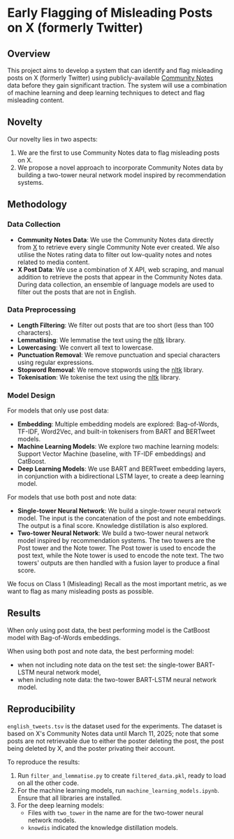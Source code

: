 # Early Flagging of Misleading Posts on X (formerly Twitter)

## Overview

This project aims to develop a system that can identify and flag misleading posts on X (formerly Twitter) using publicly-available <a href="https://x.com/i/communitynotes/download-data">Community Notes</a> data before they gain significant traction. The system will use a combination of machine learning and deep learning techniques to detect and flag misleading content.

## Novelty

Our novelty lies in two aspects:

1) We are the first to use Community Notes data to flag misleading posts on X.
2) We propose a novel approach to incorporate Community Notes data by building a two-tower neural network model inspired by recommendation systems.

## Methodology

### Data Collection

- <b>Community Notes Data</b>: We use the Community Notes data directly from <a href="https://x.com/i/communitynotes/download-data">X</a> to retrieve every single Community Note ever created. We also utilise the Notes rating data to filter out low-quality notes and notes related to media content.
- <b>X Post Data</b>: We use a combination of X API, web scraping, and manual addition to retrieve the posts that appear in the Community Notes data. During data collection, an ensemble of language models are used to filter out the posts that are not in English.

### Data Preprocessing

- <b>Length Filtering</b>: We filter out posts that are too short (less than 100 characters).
- <b>Lemmatising</b>: We lemmatise the text using the <a href="https://www.nltk.org/">nltk</a> library.
- <b>Lowercasing</b>: We convert all text to lowercase.
- <b>Punctuation Removal</b>: We remove punctuation and special characters using regular expressions.
- <b>Stopword Removal</b>: We remove stopwords using the <a href="https://www.nltk.org/">nltk</a> library.
- <b>Tokenisation</b>: We tokenise the text using the <a href="https://www.nltk.org/">nltk</a> library.

### Model Design

For models that only use post data:
- <b>Embedding</b>: Multiple embedding models are explored: Bag-of-Words, TF-IDF, Word2Vec, and built-in tokenisers from BART and BERTweet models.
- <b>Machine Learning Models</b>: We explore two machine learning models: Support Vector Machine (baseline, with TF-IDF embeddings) and CatBoost.
- <b>Deep Learning Models</b>: We use BART and BERTweet embedding layers, in conjunction with a bidirectional LSTM layer, to create a deep learning model.

For models that use both post and note data:
- <b>Single-tower Neural Network</b>: We build a single-tower neural network model. The input is the concatenation of the post and note embeddings. The output is a final score. Knowledge distillation is also explored.
- <b>Two-tower Neural Network</b>: We build a two-tower neural network model inspired by recommendation systems. The two towers are the Post tower and the Note tower. The Post tower is used to encode the post text, while the Note tower is used to encode the note text. The two towers' outputs are then handled with a fusion layer to produce a final score.

We focus on Class 1 (Misleading) Recall as the most important metric, as we want to flag as many misleading posts as possible.

## Results

When only using post data, the best performing model is the CatBoost model with Bag-of-Words embeddings. 

When using both post and note data, the best performing model:
- when not including note data on the test set: the single-tower BART-LSTM neural network model,
- when including note data: the two-tower BART-LSTM neural network model.

## Reproducibility

`english_tweets.tsv` is the dataset used for the experiments. The dataset is based on X's Community Notes data until March 11, 2025; note that some posts are not retrievable due to either the poster deleting the post, the post being deleted by X, and the poster privating their account.

To reproduce the results:

1) Run `filter_and_lemmatise.py` to create `filtered_data.pkl`, ready to load on all the other code.
2) For the machine learning models, run `machine_learning_models.ipynb`. Ensure that all libraries are installed.
3) For the deep learning models:
    - Files with `two_tower` in the name are for the two-tower neural network models.
    - `knowdis` indicated the knowledge distillation models.